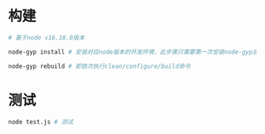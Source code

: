 # 构建
```bash
# 基于node v16.18.0版本

node-gyp install # 安装对应node版本的开发环境，此步骤只需要第一次安装node-gyp后执行

node-gyp rebuild # 即依次执行clean/configure/build命令
```
# 测试
```bash
node test.js # 测试
```